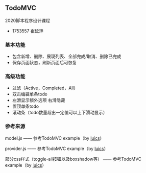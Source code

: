 ## TodoMVC

2020脚本程序设计课程

- 1753557 崔延珅

### 基本功能

- 包含新增、删除、展现列表、全部完成/取消、删除已完成
- 保存页面状态，刷新页面后可恢复

### 高级功能

- 过滤（Active，Completed，All）
- 双击编辑单条todo
- 左滑显示额外选项 右滑隐藏
- 置顶单条todo
- 滚动条（todo数量超出一定值可以上下滑动显示）

### 参考来源

model.js —— 参考TodoMVC example（by [luics](https://github.com/luics)）

provider.js —— 参考TodoMVC example（by [luics](https://github.com/luics)）

部分css样式（toggle-all按钮以及boxshadow等） —— 参考TodoMVC example（by [luics](https://github.com/luics)）